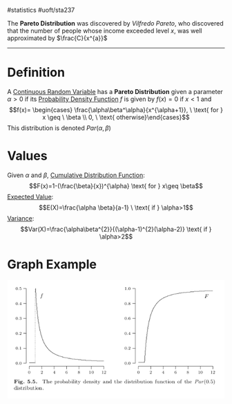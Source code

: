 #statistics #uoft/sta237 

The **Pareto Distribution** was discovered by *Vilfredo Pareto*, who discovered that the number of people whose income exceeded level $x$, was well approximated by $\frac{C}{x^{a}}$

---
# Definition
A [Continuous Random Variable](Continuous%20Random%20Variable.md) has a **Pareto Distribution** given a parameter $\alpha > 0$ if its [Probability Density Function](Probability%20Mass%20Function.md) $f$ is given by $f(x)=0$ if $x < 1$ and  $$f(x)= \begin{cases} \frac{\alpha\beta^\alpha}{x^{\alpha+1}}, \ \text{ for } x \geq \ \beta   \\
0, \ \text{ otherwise}\end{cases}$$
This distribution is denoted $Par(\alpha, \beta)$

# Values
Given $\alpha$ and $\beta$,
[Cumulative Distribution Function](Cumulative%20Distribution%20Function.md): $$F(x)=1-(\frac{\beta}{x})^{\alpha} \text{ for } x\geq \beta$$
[Expected Value](Expected%20Value.md):$$E(X)=\frac{\alpha \beta}{a-1} \ \text{ if } \alpha>1$$
[Variance](Variance.md):$$Var(X)=\frac{\alpha\beta^{2}}{(\alpha-1)^{2}(\alpha-2)} \text{ if } \alpha>2$$

# Graph Example
![Pasted image 20231027103125](Attachments/Pasted%20image%2020231027103125.png)